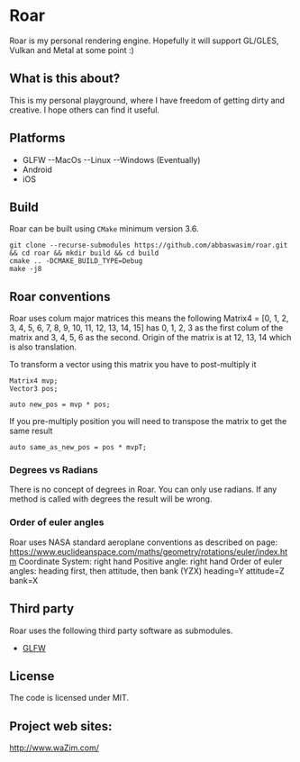 # Roar

Roar is my personal rendering engine. Hopefully it will support GL/GLES, Vulkan and Metal at some point :)

## What is this about?

This is my personal playground, where I have freedom of getting dirty and creative. I hope others can find it useful.

## Platforms

- GLFW
--MacOs
--Linux
--Windows (Eventually)
- Android
- iOS

## Build

Roar can be built using `CMake` minimum version 3.6.

```
git clone --recurse-submodules https://github.com/abbaswasim/roar.git && cd roar && mkdir build && cd build
cmake .. -DCMAKE_BUILD_TYPE=Debug
make -j8
```
## Roar conventions

Roar uses colum major matrices this means the following Matrix4 = [0, 1, 2, 3, 4, 5, 6, 7, 8, 9, 10, 11, 12, 13, 14, 15] has 0, 1, 2, 3 as the first colum of the matrix and 3, 4, 5, 6 as the second. Origin of the matrix is at 12, 13, 14 which is also translation.

To transform a vector using this matrix you have to post-multiply it

```
Matrix4 mvp;
Vector3 pos;

auto new_pos = mvp * pos;
```
If you pre-multiply position you will need to transpose the matrix to get the same result

```
auto same_as_new_pos = pos * mvpT;
```
### Degrees vs Radians

There is no concept of degrees in Roar. You can only use radians. If any method is called with degrees the result will be wrong.

### Order of euler angles

Roar uses NASA standard aeroplane conventions as described on page: https://www.euclideanspace.com/maths/geometry/rotations/euler/index.htm
Coordinate System: right hand
Positive angle: right hand
Order of euler angles: heading first, then attitude, then bank (YZX)
heading=Y
attitude=Z
bank=X

## Third party

Roar uses the following third party software as submodules.

- [GLFW](https://github.com/glfw/glfw)

## License

The code is licensed under MIT.

## Project web sites:
http://www.waZim.com/
